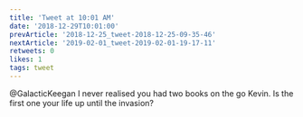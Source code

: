 ```yaml
---
title: 'Tweet at 10:01 AM'
date: '2018-12-29T10:01:00'
prevArticle: '2018-12-25_tweet-2018-12-25-09-35-46'
nextArticle: '2019-02-01_tweet-2019-02-01-19-17-11'
retweets: 0
likes: 1
tags: tweet
---
```

@GalacticKeegan I never realised you had two books on the go Kevin. Is the first one your life up until the invasion?